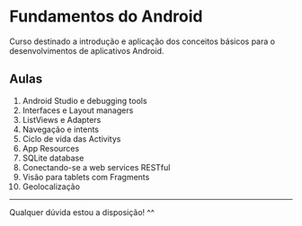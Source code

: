<h1>Fundamentos do Android</h1>
<p>Curso destinado a introdução e aplicação dos conceitos básicos para o desenvolvimentos de aplicativos Android.</p>

<h2>Aulas</h2>
<ol>
  <li>Android Studio e debugging tools</li>
  <li>Interfaces e Layout managers</li>
  <li>ListViews e Adapters</li>
  <li>Navegação e intents</li>
  <li>Ciclo de vida das Activitys</li>
  <li>App Resources</li>
  <li>SQLite database</li>
  <li>Conectando-se a web services RESTful</li>
  <li>Visão para tablets com Fragments</li>
  <li>Geolocalização</li>
</ol>

<hr/>
<p>Qualquer dúvida estou a disposição! ^^</p>
